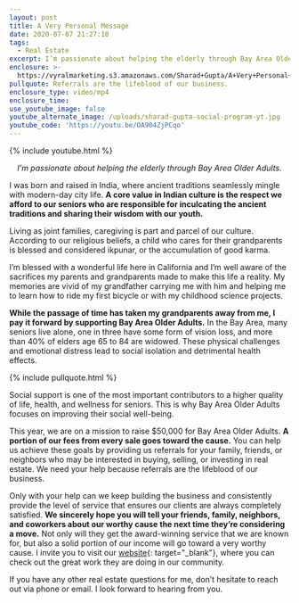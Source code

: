 ```yaml
---
layout: post
title: A Very Personal Message
date: 2020-07-07 21:27:18
tags:
  - Real Estate
excerpt: I’m passionate about helping the elderly through Bay Area Older Adults.
enclosure: >-
  https://vyralmarketing.s3.amazonaws.com/Sharad+Gupta/A+Very+Personal+Message.mp4
pullquote: Referrals are the lifeblood of our business.
enclosure_type: video/mp4
enclosure_time:
use_youtube_image: false
youtube_alternate_image: /uploads/sharad-gupta-social-program-yt.jpg
youtube_code: 'https://youtu.be/OA904ZjPCqo'
---
```


{% include youtube.html %}

<p style="text-align: center;"><em>I’m passionate about helping the elderly through Bay Area Older Adults.</em></p>

I was born and raised in India, where ancient traditions seamlessly mingle with modern-day city life. **A core value in Indian culture is the respect we afford to our seniors who are responsible for inculcating the ancient traditions and sharing their wisdom with our youth.**

Living as joint families, caregiving is part and parcel of our culture. According to our religious beliefs, a child who cares for their grandparents is blessed and considered ikpunar, or the accumulation of good karma.

I’m blessed with a wonderful life here in California and I’m well aware of the sacrifices my parents and grandparents made to make this life a reality. My memories are vivid of my grandfather carrying me with him and helping me to learn how to ride my first bicycle or with my childhood science projects.

**While the passage of time has taken my grandparents away from me, I pay it forward by supporting Bay Area Older Adults.** In the Bay Area, many seniors live alone, one in three have some form of vision loss, and more than 40% of elders age 65 to 84 are widowed. These physical challenges and emotional distress lead to social isolation and detrimental health effects.&nbsp;

{% include pullquote.html %}

Social support is one of the most important contributors to a higher quality of life, health, and wellness for seniors. This is why Bay Area Older Adults focuses on improving their social well-being.&nbsp;

This year, we are on a mission to raise $50,000 for Bay Area Older Adults. **A portion of our fees from every sale goes toward the cause.** You can help us achieve these goals by providing us referrals for your family, friends, or neighbors who may be interested in buying, selling, or investing in real estate. We need your help because referrals are the lifeblood of our business.&nbsp;

Only with your help can we keep building the business and consistently provide the level of service that ensures our clients are always completely satisfied. **We sincerely hope you will tell your friends, family, neighbors, and coworkers about our worthy cause the next time they’re considering a move.** Not only will they get the award-winning service that we are known for, but also a solid portion of our income will go toward a very worthy cause. I invite you to visit our [website](https://www.bayareahothomedeals.com/referrals_help_older_adults?src=referralshelpelders.com){: target="_blank"}, where you can check out the great work they are doing in our community.

If you have any other real estate questions for me, don’t hesitate to reach out via phone or email. I look forward to hearing from you.